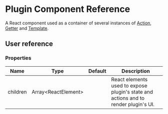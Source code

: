 # Plugin Component Reference

A React component used as a container of several instances of [Action](action.md), [Getter](getter.md) and [Template](template.md).

## User reference

### Properties

Name | Type | Default | Description
-----|------|---------|------------
children | Array&lt;ReactElement&gt; | | React elements used to expose plugin's state and actions and to render plugin's UI.
